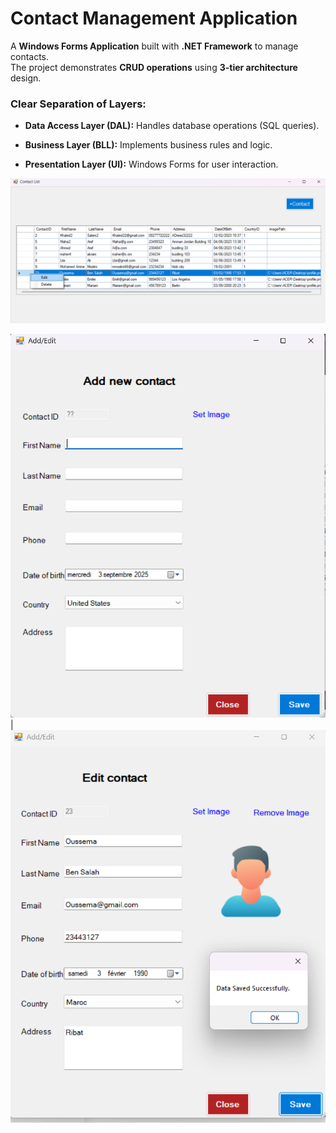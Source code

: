 # Contact Management Application

A **Windows Forms Application** built with **.NET Framework** to manage contacts.  
The project demonstrates **CRUD operations** using **3-tier architecture** design.

### Clear Separation of Layers:

- **Data Access Layer (DAL):** Handles database operations (SQL queries).
- **Business Layer (BLL):** Implements business rules and logic.

- **Presentation Layer (UI):** Windows Forms for user interaction.

![Contact List ](ContactList.png)


  ![Add Contact](AddContact.png)           |          ![Edit Contact](EditContact.png)
